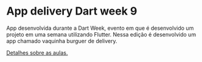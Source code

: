 # App delivery Dart week 9

App desenvolvida durante a Dart Week, evento em que é desenvolvido um projeto em uma semana utilizando Flutter.
Nessa edição é desenvolvido um app chamado vaquinha burguer de delivery.

[Detalhes sobre as aulas.](https://github.com/giseletoledo/dw9_delivery_api)

